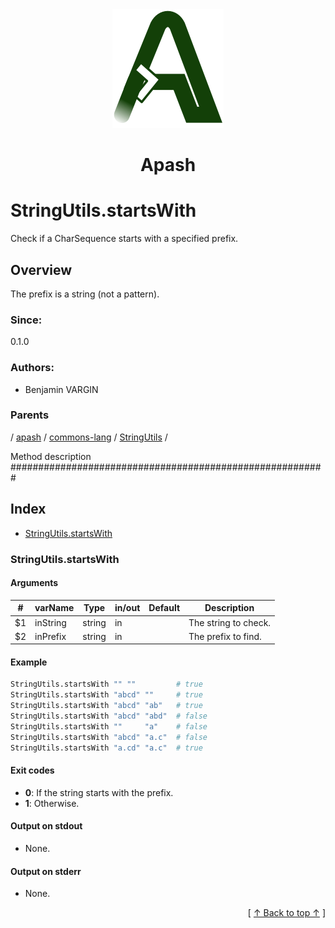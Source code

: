 
<div align='center' id='apash-top'>
  <a href='https://github.com/hastec-fr/apash'>
    <img alt='apash-logo' src='../../../../../../assets/apash-logo.svg'/>
  </a>

  # Apash
</div>

# StringUtils.startsWith

Check if a CharSequence starts with a specified prefix.

## Overview

The prefix is a string (not a pattern).
### Since:
0.1.0

### Authors:
* Benjamin VARGIN

### Parents
<!-- apash.parentBegin -->
[](../../../../.md) / [apash](../../../apash.md) / [commons-lang](../../commons-lang.md) / [StringUtils](../StringUtils.md) / 
<!-- apash.parentEnd -->

Method description #########################################################

## Index

* [StringUtils.startsWith](#stringutilsstartswith)

### StringUtils.startsWith

#### Arguments
| #      | varName        | Type          | in/out   | Default    | Description                           |
|--------|----------------|---------------|----------|------------|---------------------------------------|
| $1     | inString       | string        | in       |            | The string to check.                  |
| $2     | inPrefix       | string        | in       |            | The prefix to find.                   |

#### Example

```bash
StringUtils.startsWith "" ""         # true
StringUtils.startsWith "abcd" ""     # true
StringUtils.startsWith "abcd" "ab"   # true
StringUtils.startsWith "abcd" "abd"  # false
StringUtils.startsWith ""     "a"    # false
StringUtils.startsWith "abcd" "a.c"  # false
StringUtils.startsWith "a.cd" "a.c"  # true
```

#### Exit codes

* **0**: If the string starts with the prefix.
* **1**: Otherwise.

#### Output on stdout

* None.

#### Output on stderr

* None.


  <div align='right'>[ <a href='#apash-top'>↑ Back to top ↑</a> ]</div>

